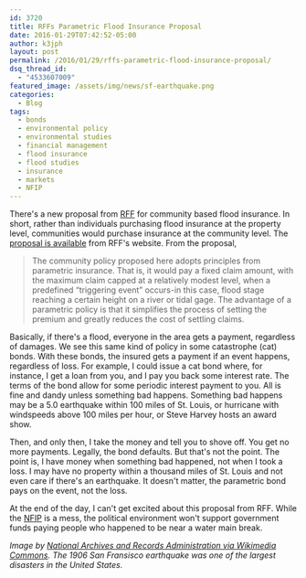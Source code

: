 ```yaml
---
id: 3720
title: RFFs Parametric Flood Insurance Proposal
date: 2016-01-29T07:42:52-05:00
author: k3jph
layout: post
permalink: /2016/01/29/rffs-parametric-flood-insurance-proposal/
dsq_thread_id:
  - "4533607009"
featured_image: /assets/img/news/sf-earthquake.png
categories:
  - Blog
tags:
  - bonds
  - environmental policy
  - environmental studies
  - financial management
  - flood insurance
  - flood studies
  - insurance
  - markets
  - NFIP
---
```

There's a new proposal from [RFF](http://www.rff.org) for community based flood insurance.  In short, rather than individuals purchasing flood insurance at the property level, communities would purchase insurance at the community level.  The [proposal is available](http://www.rff.org/files/document/file/RFF-Rpt-KouskyShabman-CommunityFloodIns_0.pdf) from RFF's website.  From the proposal,

> The community policy proposed here adopts principles from parametric insurance. That is, it would pay a fixed claim amount, with the maximum claim capped at a relatively modest level, when a predefined “triggering event” occurs-in this case, flood stage reaching a certain height on a river or tidal gage. The advantage of a parametric policy is that it simplifies the process of setting the premium and greatly reduces the cost of settling claims. 

Basically, if there's a flood, everyone in the area gets a payment, regardless of damages.  We see this same kind of policy in some catastrophe (cat) bonds.  With these bonds, the insured gets a payment if an event happens, regardless of loss.  For example, I could issue a cat bond where, for instance, I get a loan from you, and I pay you back some interest rate.  The terms of the bond allow for some periodic interest payment to you.  All is fine and dandy unless something bad happens.  Something bad happens may be a 5.0 earthquake within 100 miles of St. Louis, or hurricane with windspeeds above 100 miles per hour, or Steve Harvey hosts an award show.

Then, and only then, I take the money and tell you to shove off.  You get no more payments.  Legally, the bond defaults.  But that's not the point.  The point is, I have money when something bad happened, not when I took a loss.  I may have no property within a thousand miles of St. Louis and not even care if there's an earthquake.  It doesn't matter, the parametric bond pays on the event, not the loss.

At the end of the day, I can't get excited about this proposal from RFF.  While the [NFIP](/tag/NFIP) is a mess, the political environment won't support government funds paying people who happened to be near a water main break.

_Image by [National Archives and Records Administration via Wikimedia Commons](https://commons.wikimedia.org/wiki/File:Post-and-Grant-Avenue.-Look.jpg).  The 1906 San Fransisco earthquake was one of the largest disasters in the United States._
